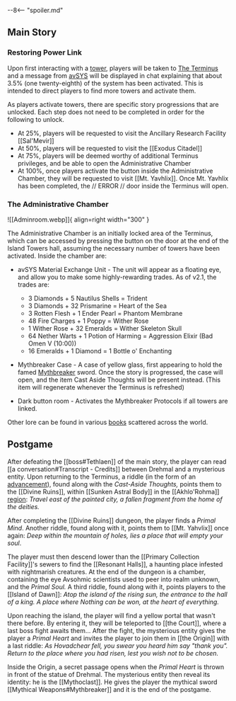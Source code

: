 --8<-- "spoiler.md"

## Main Story

### Restoring Power Link

Upon first interacting with a [tower](https://breezewiki.gpu.cx/drehmal/wiki/Towers "Towers"), players will be taken to [The Terminus](https://breezewiki.gpu.cx/drehmal/wiki/The_Terminus "The Terminus") and a message from [avSYS](https://breezewiki.gpu.cx/drehmal/wiki/AvSYS "AvSYS") will be displayed in chat explaining that about 3.5% (one twenty-eighth) of the system has been activated. This is intended to direct players to find more towers and activate them.

As players activate towers, there are specific story progressions that are unlocked. Each step does not need to be completed in order for the following to unlock.

- At 25%, players will be requested to visit the Ancillary Research Facility [[Sal'Mevir]]
- At 50%, players will be requested to visit the [[Exodus Citadel]]
- At 75%, players will be deemed worthy of additional Terminus privileges, and be able to open the Administrative Chamber
- At 100%, once players activate the button inside the Administrative Chamber, they will be requested to visit [[Mt. Yavhlix]]. Once Mt. Yavhlix has been completed, the // ERROR // door inside the Terminus will open.

### The Administrative Chamber

![[Adminroom.webp]]{ align=right width="300" }

The Administrative Chamber is an initially locked area of the Terminus, which can be accessed by pressing the button on the door at the end of the Island Towers hall, assuming the necessary number of towers have been activated. Inside the chamber are:

- avSYS Material Exchange Unit - The unit will appear as a floating eye, and allow you to make some highly-rewarding trades. As of v2.1, the trades are:
    - 3 Diamonds + 5 Nautilus Shells = Trident
    - 3 Diamonds + 32 Prismarine = Heart of the Sea
    - 3 Rotten Flesh + 1 Ender Pearl = Phantom Membrane
    - 48 Fire Charges + 1 Poppy = Wither Rose
    - 1 Wither Rose + 32 Emeralds = Wither Skeleton Skull
    - 64 Nether Warts + 1 Potion of Harming = Aggression Elixir (Bad Omen V (10:00))
    - 16 Emeralds + 1 Diamond = 1 Bottle o' Enchanting

- Mythbreaker Case - A case of yellow glass, first appearing to hold the famed [Mythbreaker](https://breezewiki.gpu.cx/drehmal/wiki/Mythical_Weapons "Mythical Weapons") sword. Once the story is progressed, the case will open, and the item Cast Aside Thoughts will be present instead. (This item will regenerate whenever the Terminus is refreshed)

- Dark button room - Activates the Mythbreaker Protocols if all towers are linked.

Other lore can be found in various [books](/Overview/#books) scattered across the world.

## Postgame

After defeating the [[boss#Tethlaen]] of the main story, the player can read [[a conversation#Transcript - Credits]] between Drehmal and a mysterious entity. Upon returning to the Terminus, a riddle (in the form of an [advancement](/Advancements)), found along with the *Cast-Aside Thoughts,* points them to the [[Divine Ruins]], within [[Sunken Astral Body]] in the [[Akhlo'Rohma]] [region](/Regions): *Travel east of the painted city, a fallen fragment from the home of the deities.*

After completing the [[Divine Ruins]] dungeon, the player finds a *Primal Mind*. Another riddle, found along with it, points them to [[Mt. Yahvlix]] once again: *Deep within the mountain of holes, lies a place that will empty your soul*.

The player must then descend lower than the [[Primary Collection Facility]]'s sewers to find the [[Resonant Halls]], a haunting place infested with nightmarish creatures. At the end of the dungeon is a chamber, containing the eye Avsohmic scientists used to peer into realm unknown, and the *Primal Soul.* A third riddle, found along with it, points players to the [[Island of Dawn]]: *Atop the island of the rising sun, the entrance to the hall of a king. A place where Nothing can be won, at the heart of everything.*

Upon reaching the island, the player will find a yellow portal that wasn't there before. By entering it, they will be teleported to [[the Court]], where a last boss fight awaits them... After the fight, the mysterious entity gives the player a *Primal Heart* and invites the player to join them in [[the Origin]] with a last riddle: *As Hovadchear fell, you swear you heard him say "thank you". Return to the place where you had risen, lest you wish not to be chosen.*

Inside the Origin, a secret passage opens when the *Primal Heart* is thrown in front of the statue of Drehmal. The mysterious entity then reveal its identity: he is the [[Mythoclast]]. He gives the player the mythical sword [[Mythical Weapons#Mythbreaker]] and it is the end of the postgame.